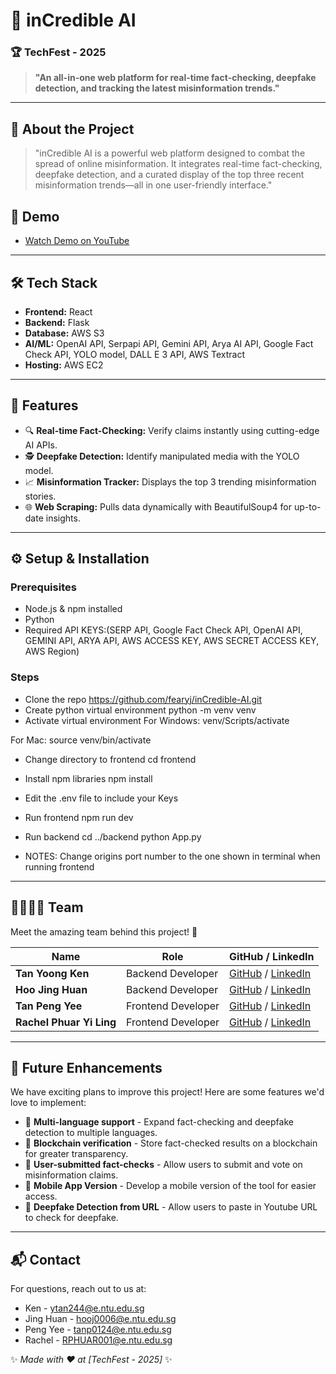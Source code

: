 # 🚀 inCredible AI

### 🏆 TechFest - 2025

> **"An all-in-one web platform for real-time fact-checking, deepfake detection, and tracking the latest misinformation trends."**

---

## 🎯 About the Project
> "inCredible AI is a powerful web platform designed to combat the spread of online misinformation. It integrates real-time fact-checking, deepfake detection, and a curated display of the top three recent misinformation trends—all in one user-friendly interface."

## 🎥 Demo
- [Watch Demo on YouTube](https://youtube.com/xxx)

---

## 🛠 Tech Stack

- **Frontend:** React
- **Backend:** Flask
- **Database:** AWS S3
- **AI/ML:** OpenAI API, Serpapi API, Gemini API, Arya AI API, Google Fact Check API, YOLO model, DALL E 3 API, AWS Textract
- **Hosting:** AWS EC2

---

## 🚀 Features
- 🔍 **Real-time Fact-Checking:** Verify claims instantly using cutting-edge AI APIs.  
- 🕵️ **Deepfake Detection:** Identify manipulated media with the YOLO model.  
- 📈 **Misinformation Tracker:** Displays the top 3 trending misinformation stories.  
- 🌐 **Web Scraping:** Pulls data dynamically with BeautifulSoup4 for up-to-date insights.
---

## ⚙️ Setup & Installation

### Prerequisites
- Node.js & npm installed
- Python 
- Required API KEYS:(SERP API, Google Fact Check API, OpenAI API, GEMINI API, ARYA API, AWS ACCESS KEY, AWS SECRET ACCESS KEY, AWS Region)


### Steps
- Clone the repo
https://github.com/fearyj/inCredible-AI.git
- Create python virtual environment
python -m venv venv
- Activate virtual environment
For Windows:
venv/Scripts/activate

For Mac:
source venv/bin/activate

- Change directory to frontend
cd frontend
- Install npm libraries
npm install

- Edit the .env file to include your Keys

- Run frontend
npm run dev

- Run backend
cd ../backend
python App.py

- NOTES: Change origins port number to the one shown in terminal when running frontend 
---

## 👨‍👩‍👧‍👦 Team
Meet the amazing team behind this project! 🎉

| Name        | Role                 | GitHub / LinkedIn |
|------------|----------------------|-------------------|
| **Tan Yoong Ken** | Backend Developer| [GitHub](https://github.com/fearyj) / [LinkedIn](https://www.linkedin.com/in/tan-yoong-ken-972a65252/) |
| **Hoo Jing Huan** | Backend Developer | [GitHub](https://github.com/JingHuan921) / [LinkedIn](https://www.linkedin.com/in/jing-huan-hoo-882971141/) |
| **Tan Peng Yee** | Frontend Developer | [GitHub](https://github.com/RustySooty) / [LinkedIn](https://www.linkedin.com/in/pengyeetan/) |
| **Rachel Phuar Yi Ling** | Frontend Developer| [GitHub](https://github.com/rxxchel) / [LinkedIn](https://www.linkedin.com/in/rachel-p-8002b2221/) |
---

## 🚀 Future Enhancements
We have exciting plans to improve this project! Here are some features we'd love to implement:

- 🔹 **Multi-language support** - Expand fact-checking and deepfake detection to multiple languages.
- 🔹 **Blockchain verification** - Store fact-checked results on a blockchain for greater transparency.
- 🔹 **User-submitted fact-checks** - Allow users to submit and vote on misinformation claims.
- 🔹 **Mobile App Version** - Develop a mobile version of the tool for easier access.
- 🔹 **Deepfake Detection from URL** - Allow users to paste in Youtube URL to check for deepfake.

---

## 📬 Contact
For questions, reach out to us at:
- Ken - ytan244@e.ntu.edu.sg
- Jing Huan - hooj0006@e.ntu.edu.sg
- Peng Yee - tanp0124@e.ntu.edu.sg
- Rachel - RPHUAR001@e.ntu.edu.sg

✨ *Made with ❤️ at [TechFest - 2025]* ✨
